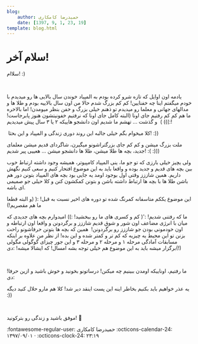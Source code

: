 ```yaml
---
blog:
    author: حمیدرضا کامکاری
    date: [1397, 9, 1, 23, 19]
template: blog.html
---
```

# سلام آخر!

<div class="cnt">
<p>سلاام!‌‌ :)</p>
<p><br/></p>
<p>یادمه اون اوایل که تازه شرو کرده بودم به المپیاد خوندن سال بالایی ها رو میدیدم با خودم میگفتم اینا چه خفنایین!‌ کم کم بزرگ شدم حالا من اون سال بالاییه بودم و طلا ها و مدالهای جهانی و معلما رو میدیدم تو ذهنم خیلی بزرگ و خفن بنظر میومدن! اما بالاخره ما هم کم کم رفتیم جای اونا (البته کامل جای اونا که نرفتیم خفونیتشون هنوز پابرجاست‌! :)))‌ )  و گذشت ... تهشم ما شدیم اون دانشجو هاییکه ۲ یا ۳ سال پیش میدیدیم!</p>
<p> کلا میخوام بگم خیلی جالبه این روند دوری زندگی و المپیاد و این بحثا! :))</p>
<p>ملت بزرگ میشن و کم کم جای بزرگتراشونو میگیرن، شاگردای قدیم میشن معلمای جدید، بچه ها طلا میشن، طلا ها دانشجو میشن ... هعییی پیر شدیم! :( :)))</p>
<p>ولی یچیز خیلی بارزی که تو جو ما، ینی المپیاد کامپیوتر، همیشه وجود داشته ارتباط خوب بین بچه های قدیم و جدید بوده و واقعا باید به این موضوع افتحار کنیم و سعی کنیم نگهش داریم. همین شاززز وقتی اول بوجود اومد یه جایی بود بچه های المپیاد بتونن دور هم باشن طلا ها با بچه ها ارتباط داشته باشن و بتونن کمکشون کنن و کلا حیلی جو صمیمی ای باشه.</p>
<p>این موضوع یککم متاسفانه کمرنگ شده تو دوره های اخیر نسبت به قبل! :( (و البته قطعا ما هم مقصریم!)</p>
<p>ما که رفتنی شدیم! :'( کم و کسری های ما رو ببخشید! :))‌ امیدوارم بچه های جدیدی که میان با انرژی مضاعف اون شور و شوق قدیم شاززز و برگردونن و واقعا اون ارتباطه و اون خودمونی بودن جو شاززز رو برگردونن!  همین که بچه ها بتونن حرفاشونو راحت بزنن تو این محیط یه چیزیه که کم تر و کمتر شده و این بده! از نظر من علاوه بر اینکه مسابقات آمادگی مرحله ۱ و مرحله ۲ و مرحله ۳ و این جور چیزای گوگولی مگولی (!)‌برگزار میشه باید به این موضوع هم خیلی توجه بشه امسال! که ایشالا میشه!‌‌ :دی</p>
<p><br/></p>
<p>ما رفتیم، اوناییکه اومدن ببینیم چه میکنن! درساتونو بخونید و خوش باشید و ازین حرفا! :دی</p>
<p>یه عذر خواهیم باید بکنیم بخاطر اینه این پست اینقد دیر شد! کلا هم مارو حلال کنید دیگه :))‌</p>
<p><br/></p>
<p>موفق باشید و زندگی رو بترکونید!‌‌ 🤘</p>
</div>

<div class="blog-info" markdown>
<span class="blog-author">
:fontawesome-regular-user: حمیدرضا کامکاری
</span>
<span class="blog-date">
:octicons-calendar-24: ۱۳۹۷/۰۹/۰۱ · :octicons-clock-24: ۲۳:۱۹
</span>
</div>

